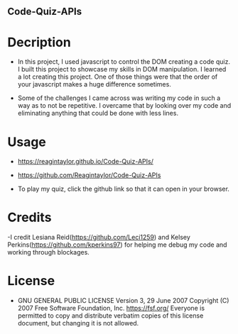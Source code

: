 ## Code-Quiz-APIs

# Decription  

- In this project, I used javascript to control the DOM creating a code quiz. I built this project to showcase my skills in DOM manipulation. I learned a lot creating this project. One of those things were that the order of your javascript makes a huge difference sometimes. 

- Some of the challenges I came across was writing my code in such a way as to not be repetitive. I overcame that by looking over my code and eliminating anything that could be done with less lines. 

# Usage
- https://reagintaylor.github.io/Code-Quiz-APIs/ 
- https://github.com/Reagintaylor/Code-Quiz-APIs 

- To play my quiz, click the github link so that it can open in your browser.

# Credits

-I credit Lesiana Reid(https://github.com/Leci1259) and Kelsey Perkins(https://github.com/kperkins97) for helping me debug my code and working through blockages.

# License

- GNU GENERAL PUBLIC LICENSE Version 3, 29 June 2007
Copyright (C) 2007 Free Software Foundation, Inc. https://fsf.org/ Everyone is permitted to copy and distribute verbatim copies of this license document, but changing it is not allowed.
